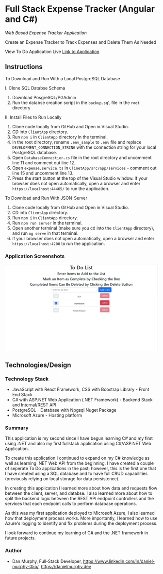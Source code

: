 # Full Stack Expense Tracker (Angular and C#)

_Web Based Expense Tracker Application_

Create an Expense Tracker to Track Expenses and Delete Them As Needed

View To Do Application Live [Link to Application](https://expensetrackerangularcsharp.azurewebsites.net/) 


## Instructions

To Download and Run With a Local PostgreSQL Database

I. Clone SQL Databse Schema

1. Download PosgreSQL/PGAdmin 
2. Run the databse creation script in the `backup.sql` file in the `root` directory

II. Install Files to Run Locally

1. Clone code locally from GitHub and Open in Visual Studio.
2. CD into `ClientApp` directory.
3. Run `npm i` in `ClientApp` directory in the terminal.
4. In the root directory, rename `.env_sample` to `.env` file and replace `DEVELOPMENT_CONNECTION_STRING` with the connection string for your local PostgreSQL database.
5. Open `DatabaseConnection.cs` file in the root directory and uncomment line 11 and comment out line 12.
6. Open `expense.service.ts` in `ClinetApp/src/app/services` - comment out line 15 and uncomment line 13. 
7. Press the start button at the top of the Visual Studio window. If your browser does not open automatically, open a browser and enter `https://localhost:44465/` to run the application.

To Download and Run With JSON-Server

1. Clone code locally from GitHub and Open in Visual Studio.
2. CD into `ClientApp` directory.
3. Run `npm i` in `ClientApp` directory.
4. Run `npm run server` in the terminal.
5. Open another terminal (make sure you cd into the `ClientApp` directory), and run `ng serve` in that terminal.
6. If your browser does not open automatically, open a browser and enter `https://localhost:4200` to run the application.

### Application Screenshots
![Application Screenshot](https://github.com/danielmurphy1/csharptodo/blob/main/images/csharptodo.JPG)

## Technologies/Design

### Technology Stack

- JavaScript with React Framework, CSS with Boostrap Library - Front End Stack
- C# with ASP.NET Web Application (.NET Framework) - Backend Stack and Internal/REST API
- PostgreSQL - Database with Npgsql Nuget Package
- Microsoft Azure - Hosting platform





### Summary

This application is my second since I have begun learning C# and my first using .NET and also my first fullstack application using C#/ASP.NET Web Application. 

To create this application I continued to expand on my C# knowledge as well as learning .NET Web API from the beginning. I have created a couple of seperate To Do applications in the past; however, this is the first one that I have created using a SQL database and to have full CRUD capabilities (previously relying on local storage for data persistence).  

In creating this application I learned more about how data and requests flow between the client, server, and databse. I also learned more about how to split the backend logic between the REST API endpoint controllers and the services that each endpoint calls to perform database operations. 

As this was my first application deployed to Microsoft Azure, I also learned how that deployment process works. More importantly, I learned how to use Azure's logging to identify and fix problems during the deployment process. 

I look forward to continue my learning of C# and the .NET framework in future projects. 

### Author

- Dan Murphy, Full-Stack Developer, https://www.linkedin.com/in/daniel-murphy-055/, https://danielmurphy.dev